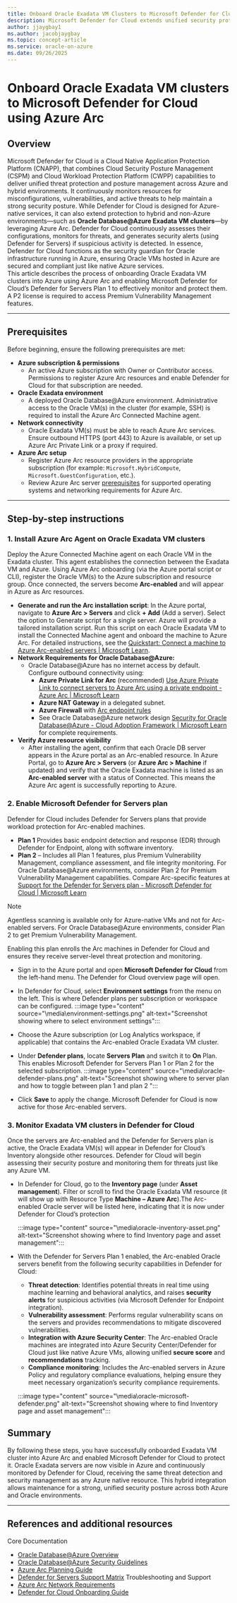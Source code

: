 ```yaml
---
title: Onboard Oracle Exadata VM Clusters to Microsoft Defender for Cloud using Azure Arc  
description: Microsoft Defender for Cloud extends unified security protection and posture management to Oracle Exadata VM clusters running in Azure by leveraging Azure Arc. This enables continuous monitoring, threat detection, and vulnerability management for Oracle VMs as if they were native Azure resources.
author: jjaygbay1
ms.author: jacobjaygbay
ms.topic: concept-article
ms.service: oracle-on-azure
ms.date: 09/26/2025
---
```


# Onboard Oracle Exadata VM clusters to Microsoft Defender for Cloud using Azure Arc
## Overview

Microsoft Defender for Cloud is a  Cloud Native Application Protection Platform (CNAPP), that combines Cloud Security Posture Management (CSPM) and Cloud Workload Protection Platform (CWPP) capabilities to deliver unified threat protection and posture management across Azure and hybrid environments. It continuously monitors resources for misconfigurations, vulnerabilities, and active threats to help maintain a strong security posture. While Defender for Cloud is designed for Azure-native services, it can also extend protection to hybrid and non-Azure environments—such as **Oracle Database@Azure  Exadata VM clusters**—by leveraging Azure Arc. Defender for Cloud continuously assesses their configurations, monitors for threats, and generates security alerts (using Defender for Servers) if suspicious activity is detected. 
In essence, Defender for Cloud functions as the security guardian for Oracle infrastructure running in Azure, ensuring Oracle VMs hosted in Azure are secured and compliant just like native Azure services.  
This article describes the process of onboarding Oracle Exadata VM clusters into Azure using Azure Arc and enabling Microsoft Defender for Cloud’s Defender for Servers Plan 1 to effectively monitor and protect them. A P2 license is required to access Premium Vulnerability Management features. 

---

## Prerequisites
Before beginning, ensure the following prerequisites are met: 
- **Azure subscription & permissions**
  - An active Azure subscription with Owner or Contributor access. Permissions to register Azure Arc resources and enable Defender for Cloud for that subscription are needed.
- **Oracle Exadata environment**
  - A deployed Oracle Database@Azure environment. Administrative access to the Oracle VM(s) in the cluster (for example, SSH) is required to install the Azure Arc Connected Machine agent.
- **Network connectivity**
  - Oracle Exadata VM(s) must be able to reach Azure Arc services. Ensure outbound HTTPS (port 443) to Azure is available, or set up Azure Arc Private Link or a proxy if required.
- **Azure Arc setup**
  - Register Azure Arc resource providers in the appropriate subscription (for example: `Microsoft.HybridCompute`, `Microsoft.GuestConfiguration`, etc.).
  - Review Azure Arc server [prerequisites](/azure/azure-arc/servers/prerequisites) for supported operating systems and networking requirements for Azure Arc. 

---

## Step-by-step instructions

### 1. Install Azure Arc Agent on Oracle Exadata VM clusters
Deploy the Azure Connected Machine agent on each Oracle VM in the Exadata cluster. This agent establishes the connection between the Exadata VM and Azure. Using Azure Arc onboarding (via the Azure portal script or CLI), register the Oracle VM(s) to the Azure subscription and resource group. Once connected, the servers become **Arc-enabled** and will appear in Azure as Arc resources.

- **Generate and run the Arc installation script**: In the Azure portal, navigate to **Azure Arc > Servers** and click **+ Add** (Add a server). Select the option to Generate script for a single server. Azure will provide a tailored installation script. Run this script on each Oracle Exadata VM  to install the Connected Machine agent and onboard the machine to Azure Arc. For detailed instructions, see the [Quickstart: Connect a machine to Azure Arc-enabled servers | Microsoft Learn](/azure/azure-arc/servers/quick-enable-hybrid-vm).
- **Network Requirements for Oracle Database@Azure:**
    -   Oracle Database@Azure has no internet access by default. Configure outbound connectivity using:
        - **Azure Private Link for Arc** (recommended) [Use Azure Private Link to connect servers to Azure Arc using a private endpoint - Azure Arc | Microsoft Learn](/azure/azure-arc/servers/private-link-security)
        - **Azure NAT Gateway** in a delegated subnet.
        - **Azure Firewall** with [Arc endpoint rules](/azure/azure-arc/servers/network-requirements) 
        - See Oracle Database@Azure network design [Security for Oracle Database@Azure - Cloud Adoption Framework | Microsoft Learn](/azure/cloud-adoption-framework/scenarios/oracle-on-azure/oracle-security-overview-odaa#design-considerations) for complete requirements. 
- **Verify Azure resource visibility** 
    - After installing the agent, confirm that each Oracle DB server appears in the Azure portal as an Arc-enabled resource. In Azure Portal, go to **Azure Arc > Servers** (or **Azure Arc > Machine** if updated) and verify that the Oracle Exadata machine is listed as an **Arc-enabled server** with a status of Connected. This means the Azure Arc agent is successfully reporting to Azure. 

### 2. Enable Microsoft Defender for Servers plan
Defender for Cloud includes Defender for Servers plans that provide workload protection for Arc-enabled machines.
- **Plan 1** Provides basic endpoint detection and response (EDR) through Defender for Endpoint, along with software inventory. 
- **Plan 2** – Includes all Plan 1 features, plus Premium Vulnerability Management, compliance assessment, and file integrity monitoring.
For Oracle Database@Azure environments, consider Plan 2 for Premium Vulnerability Management capabilities. Compare Arc-specific features at [Support for the Defender for Servers plan - Microsoft Defender for Cloud | Microsoft Learn](/azure/defender-for-cloud/support-matrix-defender-for-servers#azure-arc-enabled-servers)

>[!NOTE]
> Agentless scanning is available only for Azure-native VMs and not for Arc-enabled servers. For Oracle Database@Azure environments, consider Plan 2 to get Premium Vulnerability Management.

Enabling this plan enrolls the Arc machines in Defender for Cloud and ensures they receive server-level threat protection and monitoring. 

- Sign in to the Azure portal and open **Microsoft Defender for Cloud** from the left-hand menu. The Defender for Cloud overview page will open. 

- In Defender for Cloud, select **Environment settings** from the menu on the left. This is where Defender plans per subscription or workspace can be configured. 
  :::image type="content" source="\media\environment-settings.png" alt-text="Screenshot showing where to select environment settings":::

- Choose the Azure subscription (or Log Analytics workspace, if applicable) that contains the Arc-enabled Oracle Exadata VM cluster.

- Under **Defender plans**, locate **Servers Plan** and switch it to **On** Plan. This enables Microsoft Defender for Servers Plan 1 or Plan 2 for the selected subscription.
  :::image type="content" source="\media\oracle-defender-plans.png" alt-text="Screenshot showing where to server plan and how to toggle between plan 1 and plan 2 ":::
- Click **Save** to apply the change.
Microsoft Defender for Cloud is now active for those Arc-enabled servers. 

### 3. Monitor Exadata VM clusters in Defender for Cloud
Once the servers are Arc-enabled and the Defender for Servers plan is active, the Oracle Exadata VM(s) will appear in Defender for Cloud’s Inventory alongside other resources. Defender for Cloud will begin assessing their security posture and monitoring them for threats just like any Azure VM. 

- In Defender for Cloud, go to the **Inventory page** (under **Asset management**). Filter or scroll to find the Oracle Exadata VM resource (it will show up with Resource Type **Machine – Azure Arc**).The Arc-enabled Oracle server will be listed here, indicating that it is now under Defender for Cloud’s protection

    :::image type="content" source="\media\oracle-inventory-asset.png" alt-text="Screenshot showing where to find Inventory page and asset management":::

- With the Defender for Servers Plan 1 enabled, the Arc-enabled Oracle servers benefit from the following security capabilities in Defender for Cloud: 
    - **Threat detection**: Identifies potential threats in real time using machine learning and behavioral analytics, and raises **security alerts** for suspicious activities (via Microsoft Defender for Endpoint integration). 
    - **Vulnerability assessment**: Performs regular vulnerability scans on the servers and provides recommendations to mitigate discovered vulnerabilities.  
    - **Integration with Azure Security Center**: The Arc-enabled Oracle machines are integrated into Azure Security Center/Defender for Cloud just like native Azure VMs, allowing unified **secure score** and **recommendations** tracking. 
    - **Compliance monitoring**: Includes the Arc-enabled servers in Azure Policy and regulatory compliance evaluations, helping ensure they meet necessary organization’s security compliance requirements. 

    :::image type="content" source="\media\oracle-microsoft-defender.png" alt-text="Screenshot showing where to find Inventory page and asset management":::

## Summary
By following these steps, you have successfully onboarded Exadata VM cluster into Azure Arc and enabled Microsoft Defender for Cloud to protect it.  Oracle Exadata servers are now visible in Azure and continuously monitored by Defender for Cloud, receiving the same threat detection and security management as any Azure native resource. This hybrid integration allows maintenance for a strong, unified security posture across both Azure and Oracle environments. 

---

## References and additional resources
Core Documentation 
- [Oracle Database@Azure Overview](/azure/oracle/oracle-db/database-overview) 
- [Oracle Database@Azure Security Guidelines](/azure/cloud-adoption-framework/scenarios/oracle-on-azure/oracle-security-overview-odaa) 
- [Azure Arc Planning Guide](/azure/azure-arc/servers/plan-at-scale-deployment) 
- [Defender for Servers Support Matrix](/azure/defender-for-cloud/support-matrix-defender-for-servers) 
Troubleshooting and Support 
- [Azure Arc Network Requirements](/azure/azure-arc/servers/network-requirements?tabs=azure-cloud) 
- [Defender for Cloud Onboarding Guide](/azure/defender-for-cloud/quickstart-onboard-machines) 

